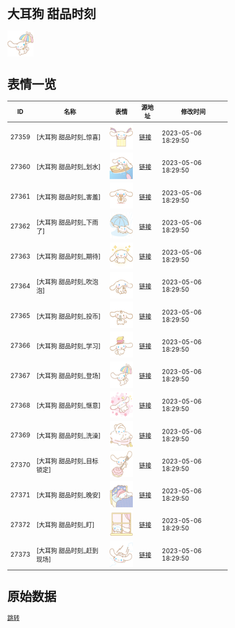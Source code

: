 # 大耳狗 甜品时刻

<img src="./cover.png" height="60" alt="cover" />

# 表情一览

|ID|名称|表情|源地址|修改时间|
|----|----|----|----|----|
|27359|[大耳狗 甜品时刻_惊喜]|<img src="./pic/027359_%5B大耳狗 甜品时刻_惊喜%5D.png" height="60" alt="惊喜"/>|[链接](https://i0.hdslb.com/bfs/garb/c2f91fd044a57d456eb28476578f02ec2208bf16.png)|2023-05-06 18:29:50|
|27360|[大耳狗 甜品时刻_划水]|<img src="./pic/027360_%5B大耳狗 甜品时刻_划水%5D.png" height="60" alt="划水"/>|[链接](https://i0.hdslb.com/bfs/garb/d969d9f4ede66f9e6a5e12465aae38c9ece424f5.png)|2023-05-06 18:29:50|
|27361|[大耳狗 甜品时刻_害羞]|<img src="./pic/027361_%5B大耳狗 甜品时刻_害羞%5D.png" height="60" alt="害羞"/>|[链接](https://i0.hdslb.com/bfs/garb/566775b3e48df31ecc47885f2c689ce7d2cb0aab.png)|2023-05-06 18:29:50|
|27362|[大耳狗 甜品时刻_下雨了]|<img src="./pic/027362_%5B大耳狗 甜品时刻_下雨了%5D.png" height="60" alt="下雨了"/>|[链接](https://i0.hdslb.com/bfs/garb/b60af7ae78727b35575bf90ccd87205e9863ee86.png)|2023-05-06 18:29:50|
|27363|[大耳狗 甜品时刻_期待]|<img src="./pic/027363_%5B大耳狗 甜品时刻_期待%5D.png" height="60" alt="期待"/>|[链接](https://i0.hdslb.com/bfs/garb/0aa45ddfe7160481684bfd25601c096801a2f166.png)|2023-05-06 18:29:50|
|27364|[大耳狗 甜品时刻_吹泡泡]|<img src="./pic/027364_%5B大耳狗 甜品时刻_吹泡泡%5D.png" height="60" alt="吹泡泡"/>|[链接](https://i0.hdslb.com/bfs/garb/de6e385b91fdf8bcf4e2e513d32b0816c93be7a0.png)|2023-05-06 18:29:50|
|27365|[大耳狗 甜品时刻_投币]|<img src="./pic/027365_%5B大耳狗 甜品时刻_投币%5D.png" height="60" alt="投币"/>|[链接](https://i0.hdslb.com/bfs/garb/2269d24f2692f730aa8045ba05f1e914deb7b707.png)|2023-05-06 18:29:50|
|27366|[大耳狗 甜品时刻_学习]|<img src="./pic/027366_%5B大耳狗 甜品时刻_学习%5D.png" height="60" alt="学习"/>|[链接](https://i0.hdslb.com/bfs/garb/ea0a1512fd0f43ffb7c3e586cfe210ce5398fef1.png)|2023-05-06 18:29:50|
|27367|[大耳狗 甜品时刻_登场]|<img src="./pic/027367_%5B大耳狗 甜品时刻_登场%5D.png" height="60" alt="登场"/>|[链接](https://i0.hdslb.com/bfs/garb/307aa3ec93e2a6bc2f3c97dbf347aa6018bfcd8c.png)|2023-05-06 18:29:50|
|27368|[大耳狗 甜品时刻_惬意]|<img src="./pic/027368_%5B大耳狗 甜品时刻_惬意%5D.png" height="60" alt="惬意"/>|[链接](https://i0.hdslb.com/bfs/garb/092f709808f5247d9f440e62c2aea4834c5a021b.png)|2023-05-06 18:29:50|
|27369|[大耳狗 甜品时刻_洗澡]|<img src="./pic/027369_%5B大耳狗 甜品时刻_洗澡%5D.png" height="60" alt="洗澡"/>|[链接](https://i0.hdslb.com/bfs/garb/1503ea70cfba97a2e7ac586ad3eb9ce27ed0accf.png)|2023-05-06 18:29:50|
|27370|[大耳狗 甜品时刻_目标锁定]|<img src="./pic/027370_%5B大耳狗 甜品时刻_目标锁定%5D.png" height="60" alt="目标锁定"/>|[链接](https://i0.hdslb.com/bfs/garb/187583fcd6c471714c409574582a8424a52cff0b.png)|2023-05-06 18:29:50|
|27371|[大耳狗 甜品时刻_晚安]|<img src="./pic/027371_%5B大耳狗 甜品时刻_晚安%5D.png" height="60" alt="晚安"/>|[链接](https://i0.hdslb.com/bfs/garb/6e93106cfa492ddd169ad218067fc250a2dcbec2.png)|2023-05-06 18:29:50|
|27372|[大耳狗 甜品时刻_盯]|<img src="./pic/027372_%5B大耳狗 甜品时刻_盯%5D.png" height="60" alt="盯"/>|[链接](https://i0.hdslb.com/bfs/garb/b5a59a97895dcd6814e206e2a9acaf00fbb1b3c3.png)|2023-05-06 18:29:50|
|27373|[大耳狗 甜品时刻_赶到现场]|<img src="./pic/027373_%5B大耳狗 甜品时刻_赶到现场%5D.png" height="60" alt="赶到现场"/>|[链接](https://i0.hdslb.com/bfs/garb/5844d4942df670d6e937de629d1a1ac9999f0d34.png)|2023-05-06 18:29:50|

# 原始数据

[跳转](./raw.json)

